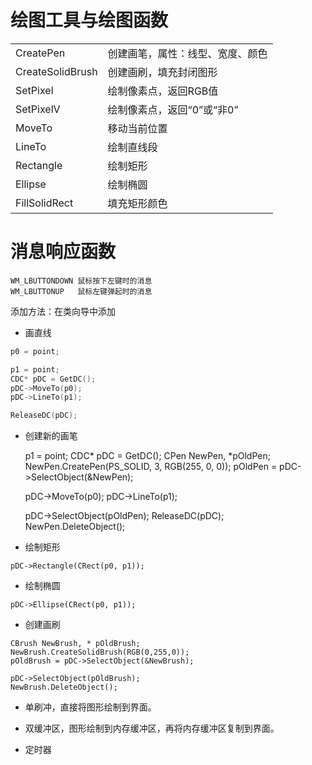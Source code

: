 # 绘图工具与绘图函数

|                  |                                  |
| :--------------- | -------------------------------- |
| CreatePen        | 创建画笔，属性：线型、宽度、颜色 |
| CreateSolidBrush | 创建画刷，填充封闭图形           |
| SetPixel         | 绘制像素点，返回RGB值            |
| SetPixelV        | 绘制像素点，返回“0”或“非0”       |
| MoveTo           | 移动当前位置                     |
| LineTo           | 绘制直线段                       |
| Rectangle        | 绘制矩形                         |
| Ellipse          | 绘制椭圆                         |
| FillSolidRect    | 填充矩形颜色                     |



# 消息响应函数

```
WM_LBUTTONDOWN 鼠标按下左键时的消息
WM_LBUTTONUP   鼠标左键弹起时的消息
```

添加方法：在类向导中添加


- 画直线

```c++
p0 = point;

p1 = point;
CDC* pDC = GetDC();
pDC->MoveTo(p0);
pDC->LineTo(p1);

ReleaseDC(pDC);
```

- 创建新的画笔

	p1 = point;
	CDC* pDC = GetDC();
	CPen NewPen, *pOldPen;
	NewPen.CreatePen(PS_SOLID, 3, RGB(255, 0, 0));
	pOldPen = pDC->SelectObject(&NewPen);
	
	pDC->MoveTo(p0);
	pDC->LineTo(p1);
	
	pDC->SelectObject(pOldPen);
	ReleaseDC(pDC);
	NewPen.DeleteObject();

- 绘制矩形

```
pDC->Rectangle(CRect(p0, p1));
```

- 绘制椭圆

```
pDC->Ellipse(CRect(p0, p1));
```

- 创建画刷

```
CBrush NewBrush, * pOldBrush;
NewBrush.CreateSolidBrush(RGB(0,255,0));
pOldBrush = pDC->SelectObject(&NewBrush);

pDC->SelectObject(pOldBrush);
NewBrush.DeleteObject();
```

- 单刷冲，直接将图形绘制到界面。
- 双缓冲区，图形绘制到内存缓冲区，再将内存缓冲区复制到界面。

- 定时器

```

```







